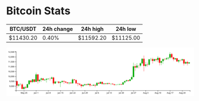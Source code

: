 # Bitcoin Stats

BTC/USDT|24h change|24h high|24h low|
|---|---|---|---|
|$11430.20|0.40%|$11592.20|$11125.00|

<img src="./chart.svg">
